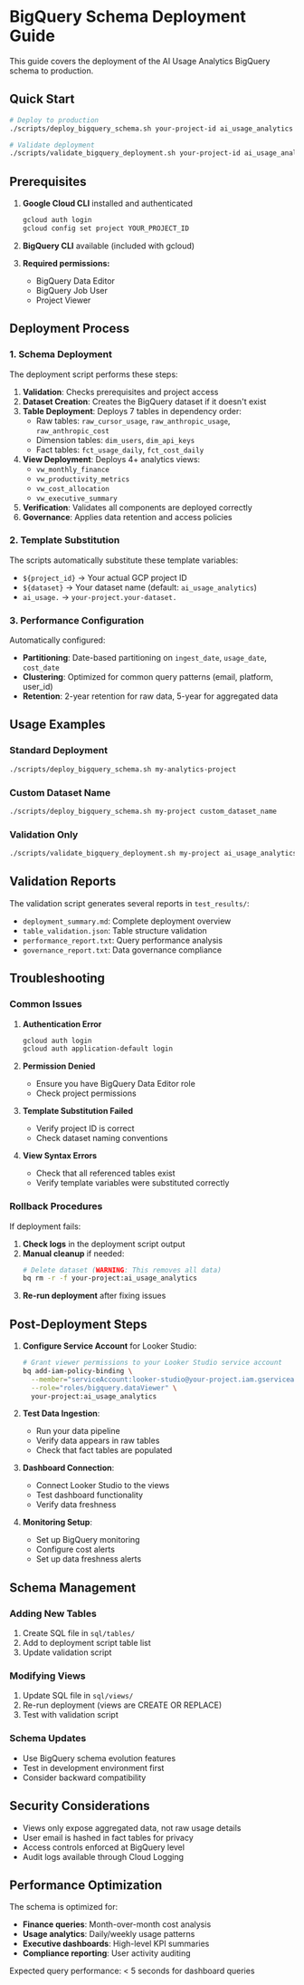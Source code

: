 # BigQuery Schema Deployment Guide

This guide covers the deployment of the AI Usage Analytics BigQuery schema to production.

## Quick Start

```bash
# Deploy to production
./scripts/deploy_bigquery_schema.sh your-project-id ai_usage_analytics

# Validate deployment
./scripts/validate_bigquery_deployment.sh your-project-id ai_usage_analytics
```

## Prerequisites

1. **Google Cloud CLI** installed and authenticated
   ```bash
   gcloud auth login
   gcloud config set project YOUR_PROJECT_ID
   ```

2. **BigQuery CLI** available (included with gcloud)

3. **Required permissions:**
   - BigQuery Data Editor
   - BigQuery Job User
   - Project Viewer

## Deployment Process

### 1. Schema Deployment

The deployment script performs these steps:

1. **Validation**: Checks prerequisites and project access
2. **Dataset Creation**: Creates the BigQuery dataset if it doesn't exist
3. **Table Deployment**: Deploys 7 tables in dependency order:
   - Raw tables: `raw_cursor_usage`, `raw_anthropic_usage`, `raw_anthropic_cost`
   - Dimension tables: `dim_users`, `dim_api_keys`
   - Fact tables: `fct_usage_daily`, `fct_cost_daily`
4. **View Deployment**: Deploys 4+ analytics views:
   - `vw_monthly_finance`
   - `vw_productivity_metrics`
   - `vw_cost_allocation`
   - `vw_executive_summary`
5. **Verification**: Validates all components are deployed correctly
6. **Governance**: Applies data retention and access policies

### 2. Template Substitution

The scripts automatically substitute these template variables:
- `${project_id}` → Your actual GCP project ID
- `${dataset}` → Your dataset name (default: `ai_usage_analytics`)
- `ai_usage.` → `your-project.your-dataset.`

### 3. Performance Configuration

Automatically configured:
- **Partitioning**: Date-based partitioning on `ingest_date`, `usage_date`, `cost_date`
- **Clustering**: Optimized for common query patterns (email, platform, user_id)
- **Retention**: 2-year retention for raw data, 5-year for aggregated data

## Usage Examples

### Standard Deployment
```bash
./scripts/deploy_bigquery_schema.sh my-analytics-project
```

### Custom Dataset Name
```bash
./scripts/deploy_bigquery_schema.sh my-project custom_dataset_name
```

### Validation Only
```bash
./scripts/validate_bigquery_deployment.sh my-project ai_usage_analytics
```

## Validation Reports

The validation script generates several reports in `test_results/`:

- `deployment_summary.md`: Complete deployment overview
- `table_validation.json`: Table structure validation
- `performance_report.txt`: Query performance analysis
- `governance_report.txt`: Data governance compliance

## Troubleshooting

### Common Issues

1. **Authentication Error**
   ```bash
   gcloud auth login
   gcloud auth application-default login
   ```

2. **Permission Denied**
   - Ensure you have BigQuery Data Editor role
   - Check project permissions

3. **Template Substitution Failed**
   - Verify project ID is correct
   - Check dataset naming conventions

4. **View Syntax Errors**
   - Check that all referenced tables exist
   - Verify template variables were substituted correctly

### Rollback Procedures

If deployment fails:

1. **Check logs** in the deployment script output
2. **Manual cleanup** if needed:
   ```bash
   # Delete dataset (WARNING: This removes all data)
   bq rm -r -f your-project:ai_usage_analytics
   ```
3. **Re-run deployment** after fixing issues

## Post-Deployment Steps

1. **Configure Service Account** for Looker Studio:
   ```bash
   # Grant viewer permissions to your Looker Studio service account
   bq add-iam-policy-binding \
     --member="serviceAccount:looker-studio@your-project.iam.gserviceaccount.com" \
     --role="roles/bigquery.dataViewer" \
     your-project:ai_usage_analytics
   ```

2. **Test Data Ingestion**:
   - Run your data pipeline
   - Verify data appears in raw tables
   - Check that fact tables are populated

3. **Dashboard Connection**:
   - Connect Looker Studio to the views
   - Test dashboard functionality
   - Verify data freshness

4. **Monitoring Setup**:
   - Set up BigQuery monitoring
   - Configure cost alerts
   - Set up data freshness alerts

## Schema Management

### Adding New Tables
1. Create SQL file in `sql/tables/`
2. Add to deployment script table list
3. Update validation script

### Modifying Views
1. Update SQL file in `sql/views/`
2. Re-run deployment (views are CREATE OR REPLACE)
3. Test with validation script

### Schema Updates
- Use BigQuery schema evolution features
- Test in development environment first
- Consider backward compatibility

## Security Considerations

- Views only expose aggregated data, not raw usage details
- User email is hashed in fact tables for privacy
- Access controls enforced at BigQuery level
- Audit logs available through Cloud Logging

## Performance Optimization

The schema is optimized for:
- **Finance queries**: Month-over-month cost analysis
- **Usage analytics**: Daily/weekly usage patterns
- **Executive dashboards**: High-level KPI summaries
- **Compliance reporting**: User activity auditing

Expected query performance: < 5 seconds for dashboard queries